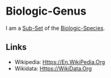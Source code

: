 # Biologic-Genus

I am a [Sub-Set](60105.md) of the [Biologic-Species](40000022.md).

## Links

- Wikipedia: [Https://En.WikiPedia.Org](https://en.wikipedia.org/wiki/Genus)
- Wikidata: [Https://WikiData.Org](https://wikidata.org/wiki/Q34740)
